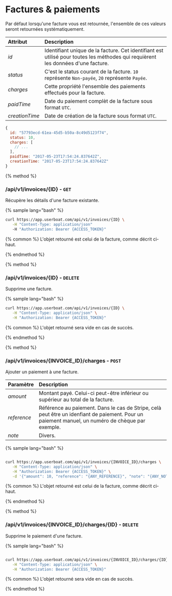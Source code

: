 # Factures & paiements

Par défaut lorsqu'une facture vous est retournée, l'ensemble de ces valeurs seront retournées systématiquement.

| Attribut | Description |
| :--- | :--- |
| _id_ | Identifiant unique de la facture. Cet identifiant est utilisé pour toutes les méthodes qui requièrent les données d'une facture. |
| _status_ | C'est le status courant de la facture. `10` représente `Non-payée`, `20` représente `Payée`. |
| _charges_ | Cette propriété l'ensemble des paiements effectués pour la facture. |
| _paidTime_ | Date du paiement complèt de la facture sous format `UTC`. |
| _creationTime_ | Date de création de la facture sous format `UTC`. |

```javascript
{
  id: "57793ecd-61ea-45d5-b50a-8c49d5123f74",
  status: 10,
  charges: [
    // ...
  ],
  paidTime: "2017-05-23T17:54:24.837642Z",
  creationTime: "2017-05-23T17:54:24.837642Z"
}
```

{% method %}
### /api/v1/invoices/{ID} - `GET`

Récupère les détails d'une facture existante.

{% sample lang="bash" %}
```bash 
curl https://app.userboat.com/api/v1/invoices/{ID} \
   -H "Content-Type: application/json"
   -H "Authorization: Bearer {ACCESS_TOKEN}"
```

{% common %}
L'objet retourné est celui de la facture, comme décrit ci-haut.

{% endmethod %}

{% method %}
### /api/v1/invoices/{ID} - `DELETE`

Supprime une facture.

{% sample lang="bash" %}
```bash 
curl https://app.userboat.com/api/v1/invoices/{ID} \
   -H "Content-Type: application/json" \
   -H "Authorization: Bearer {ACCESS_TOKEN}"
```

{% common %}
L'objet retourné sera vide en cas de succès.

{% endmethod %}


{% method %}
### /api/v1/invoices/{INVOICE_ID}/charges - `POST`

Ajouter un paiement à une facture.

| Paramètre | Description |
| :--- | :--- |
| _amount_ | Montant payé. Celui-ci peut-être inférieur ou supérieur au total de la facture. |
| _reference_ | Référence au paiement. Dans le cas de Stripe, celà peut être un idenfiant de paiement. Pour un paiement manuel, un numéro de chèque par exemple. |
| _note_ | Divers. |

{% sample lang="bash" %}
```bash 

curl https://app.userboat.com/api/v1/invoices/{INVOICE_ID}/charges \
   -H "Content-Type: application/json" \
   -H "Authorization: Bearer {ACCESS_TOKEN}" \
   -d '{"amount": 10, "reference": "{ANY_REFERENCE}", "note": "{ANY_NOTE}", "chargeType": "stripe"}'
```

{% common %}
L'objet retourné est celui de la facture, comme décrit ci-haut.

{% endmethod %}


{% method %}
### /api/v1/invoices/{INVOICE_ID}/charges/{ID} - `DELETE`

Supprime le paiement d'une facture.

{% sample lang="bash" %}
```bash 

curl https://app.userboat.com/api/v1/invoices/{INVOICE_ID}/charges/{ID} \
   -H "Content-Type: application/json" \
   -H "Authorization: Bearer {ACCESS_TOKEN}"
```

{% common %}
L'objet retourné sera vide en cas de succès.

{% endmethod %}

